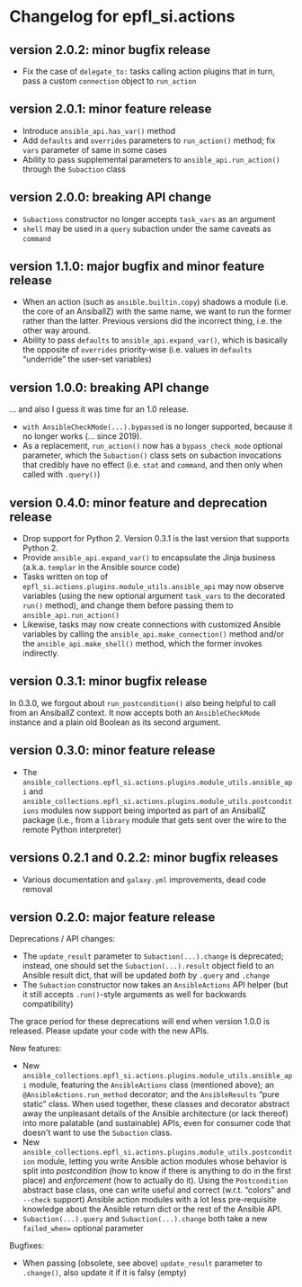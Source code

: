 # Changelog for epfl_si.actions

## version 2.0.2: minor bugfix release

- Fix the case of `delegate_to:` tasks calling action plugins that in turn, pass a custom `connection` object to `run_action`

## version 2.0.1: minor feature release

- Introduce `ansible_api.has_var()` method
- Add `defaults` and `overrides` parameters to `run_action()` method; fix `vars` parameter of same in some cases
- Ability to pass supplemental parameters to `ansible_api.run_action()` through the `Subaction` class

## version 2.0.0: breaking API change

- `Subactions` constructor no longer accepts `task_vars` as an argument
- `shell` may be used in a `query` subaction under the same caveats as `command`

## version 1.1.0: major bugfix and minor feature release

- When an action (such as `ansible.builtin.copy`) shadows a module (i.e. the core of an AnsiballZ) with the same name, we want to run the former rather than the latter. Previous versions did the incorrect thing, i.e. the other way around.
- Ability to pass `defaults` to `ansible_api.expand_var()`, which is basically the opposite of `overrides` priority-wise (i.e. values in `defaults` “underride” the user-set variables)

## version 1.0.0: breaking API change

... and also I guess it was time for an 1.0 release.

- `with AnsibleCheckMode(...).bypassed` is no longer supported, because it no longer works (... since 2019).
- As a replacement, `run_action()` now has a `bypass_check_mode` optional parameter, which the `Subaction()` class sets on subaction invocations that credibly have no effect (i.e. `stat` and `command`, and then only when called with `.query()`)

## version 0.4.0: minor feature and deprecation release

- Drop support for Python 2. Version 0.3.1 is the last version that supports Python 2.
- Provide `ansible_api.expand_var()` to encapsulate the Jinja business (a.k.a. `templar` in the Ansible source code)
- Tasks written on top of `epfl_si.actions.plugins.module_utils.ansible_api` may now observe variables (using the new optional argument `task_vars` to the decorated `run()` method), and change them before passing them to `ansible_api.run_action()`
- Likewise, tasks may now create connections with customized Ansible variables by calling the `ansible_api.make_connection()` method and/or the `ansible_api.make_shell()` method, which the former invokes indirectly.

## version 0.3.1: minor bugfix release

In 0.3.0, we forgout about `run_postcondition()` also being helpful to call from an AnsiballZ context. It now accepts both an `AnsibleCheckMode` instance and a plain old Boolean as its second argument.

## version 0.3.0: minor feature release

- The `ansible_collections.epfl_si.actions.plugins.module_utils.ansible_api` and `ansible_collections.epfl_si.actions.plugins.module_utils.postconditions` modules now support being imported as part of an AnsiballZ package (i.e., from a `library` module that gets sent over the wire to the remote Python interpreter)

## versions 0.2.1 and 0.2.2: minor bugfix releases

- Various documentation and `galaxy.yml` improvements, dead code removal

## version 0.2.0: major feature release

Deprecations / API changes:
- The `update_result` parameter to `Subaction(...).change` is deprecated; instead, one should set the `Subaction(...).result` object field to an Ansible result dict, that will be updated *both* by `.query` and `.change`
- The `Subaction` constructor now takes an `AnsibleActions` API helper (but it still accepts `.run()`-style arguments as well for backwards compatibility)

The grace period for these deprecations will end when version 1.0.0 is released. Please update your code with the new APIs.

New features:
- New `ansible_collections.epfl_si.actions.plugins.module_utils.ansible_api` module, featuring the `AnsibleActions` class (mentioned above); an `@AnsibleActions.run_method` decorator; and the `AnsibleResults` “pure static” class. When used together, these classes and decorator abstract away the unpleasant details of the Ansible architecture (or lack thereof) into more palatable (and sustainable) APIs, even for consumer code that doesn't want to use the `Subaction` class.
- New `ansible_collections.epfl_si.actions.plugins.module_utils.postcondition` module, letting you write Ansible action modules whose behavior is split into *postcondition* (how to know if there is anything to do in the first place) and *enforcement* (how to actually do it). Using the `Postcondition` abstract base class, one can write useful and correct (w.r.t. “colors” and `--check` support) Ansible action modules with a lot less pre-requisite knowledge about the Ansible return dict or the rest of the Ansible API.
- `Subaction(...).query` and `Subaction(...).change` both take a new `failed_when=` optional parameter

Bugfixes:
- When passing (obsolete, see above) `update_result` parameter to `.change()`, also update it if it is falsy (empty)
